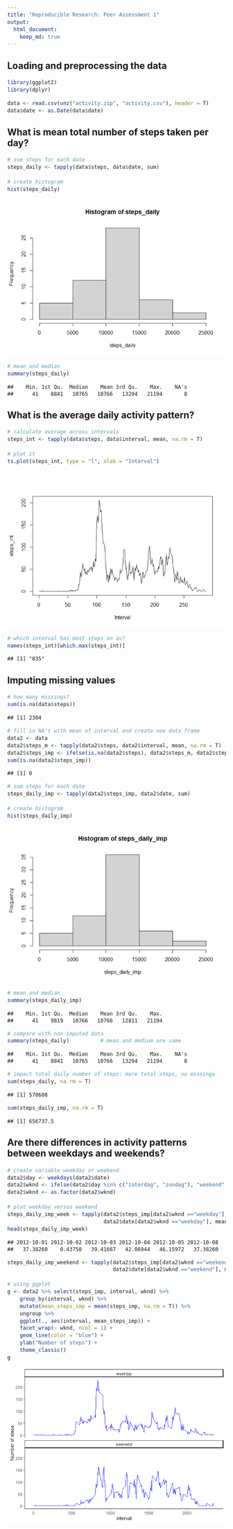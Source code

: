 ```yaml
---
title: "Reproducible Research: Peer Assessment 1"
output: 
  html_document:
    keep_md: true
---
```



## Loading and preprocessing the data

```r
library(ggplot2)
library(dplyr)
```


```r
data <- read.csv(unz("activity.zip", "activity.csv"), header = T)
data$date <- as.Date(data$date)
```

## What is mean total number of steps taken per day?

```r
# sum steps for each date
steps_daily <- tapply(data$steps, data$date, sum)

# create histogram
hist(steps_daily)
```

![](PA1_template_files/figure-html/unnamed-chunk-3-1.png)<!-- -->

```r
# mean and median
summary(steps_daily)
```

```
##    Min. 1st Qu.  Median    Mean 3rd Qu.    Max.    NA's 
##      41    8841   10765   10766   13294   21194       8
```

## What is the average daily activity pattern?

```r
# calculate average across intervals
steps_int <- tapply(data$steps, data$interval, mean, na.rm = T)

# plot it 
ts.plot(steps_int, type = "l", xlab = "Interval")
```

![](PA1_template_files/figure-html/unnamed-chunk-4-1.png)<!-- -->

```r
# which interval has most steps on av? 
names(steps_int)[which.max(steps_int)]
```

```
## [1] "835"
```

## Imputing missing values

```r
# how many missings? 
sum(is.na(data$steps))
```

```
## [1] 2304
```

```r
# fill in NA's with mean of interval and create new data frame
data2 <- data
data2$steps_m <- tapply(data2$steps, data2$interval, mean, na.rm = T)
data2$steps_imp <- ifelse(is.na(data2$steps), data2$steps_m, data2$steps)
sum(is.na(data2$steps_imp))
```

```
## [1] 0
```

```r
# sum steps for each date
steps_daily_imp <- tapply(data2$steps_imp, data2$date, sum)

# create histogram
hist(steps_daily_imp)
```

![](PA1_template_files/figure-html/unnamed-chunk-5-1.png)<!-- -->

```r
# mean and median
summary(steps_daily_imp)
```

```
##    Min. 1st Qu.  Median    Mean 3rd Qu.    Max. 
##      41    9819   10766   10766   12811   21194
```

```r
# compare with non-imputed data
summary(steps_daily)          # mean and medium are same
```

```
##    Min. 1st Qu.  Median    Mean 3rd Qu.    Max.    NA's 
##      41    8841   10765   10766   13294   21194       8
```

```r
# impact total daily number of steps: more total steps, no missings
sum(steps_daily, na.rm = T)
```

```
## [1] 570608
```

```r
sum(steps_daily_imp, na.rm = T)
```

```
## [1] 656737.5
```

## Are there differences in activity patterns between weekdays and weekends?

```r
# create variable weekday or weekend
data2$day <- weekdays(data2$date)
data2$wknd <- ifelse(data2$day %in% c("zaterdag", "zondag"), "weekend", "weekday")
data2$wknd <- as.factor(data2$wknd)

# plot weekday versus weekend
steps_daily_imp_week <- tapply(data2$steps_imp[data2$wknd =="weekday"],
                               data2$date[data2$wknd =="weekday"], mean)
head(steps_daily_imp_week)
```

```
## 2012-10-01 2012-10-02 2012-10-03 2012-10-04 2012-10-05 2012-10-08 
##   37.38260    0.43750   39.41667   42.06944   46.15972   37.38260
```

```r
steps_daily_imp_weekend <- tapply(data2$steps_imp[data2$wknd =="weekend"],
                                  data2$date[data2$wknd =="weekend"], mean)

# using ggplot
g <- data2 %>% select(steps_imp, interval, wknd) %>% 
    group_by(interval, wknd) %>% 
    mutate(mean_steps_imp = mean(steps_imp, na.rm = T)) %>% 
    ungroup %>% 
    ggplot(., aes(interval, mean_steps_imp)) + 
    facet_wrap(~ wknd, ncol = 1) +
    geom_line(color = "blue") +
    ylab("Number of steps") +
    theme_classic()
g
```

![](PA1_template_files/figure-html/unnamed-chunk-6-1.png)<!-- -->




